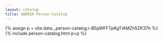 ```yaml
---
layout: catalog
title: SWERIK Person Catalog
---
```

{% assign p = site.data._person-catalog.i-B5pWFFTpKgTiAMZh5ZK37h %}
{% include person-catalog.html p=p %}


